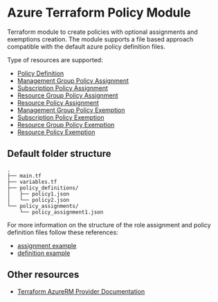 # Azure Terraform Policy Module

Terraform module to create policies with optional assignments and exemptions creation.
The module supports a file based approach compatible with the default azure policy definition files.

Type of resources are supported:

* [Policy Definition](https://registry.terraform.io/providers/hashicorp/azurerm/latest/docs/resources/policy_definition)
* [Management Group Policy Assignment](https://registry.terraform.io/providers/hashicorp/azurerm/latest/docs/resources/management_group_policy_assignment)
* [Subscription Policy Assignment](https://registry.terraform.io/providers/hashicorp/azurerm/latest/docs/resources/subscription_policy_assignment)
* [Resource Group Policy Assignment](https://registry.terraform.io/providers/hashicorp/azurerm/latest/docs/resources/resource_group_policy_assignment)
* [Resource Policy Assignment](https://registry.terraform.io/providers/hashicorp/azurerm/latest/docs/resources/resource_policy_assignment)
* [Management Group Policy Exemption](https://registry.terraform.io/providers/hashicorp/azurerm/latest/docs/resources/management_group_policy_exemption)
* [Subscription Policy Exemption](https://registry.terraform.io/providers/hashicorp/azurerm/latest/docs/resources/subscription_policy_exemption)
* [Resource Group Policy Exemption](https://registry.terraform.io/providers/hashicorp/azurerm/latest/docs/resources/resource_group_policy_exemption)
* [Resource Policy Exemption](https://registry.terraform.io/providers/hashicorp/azurerm/latest/docs/resources/resource_policy_exemption)


## Default folder structure

```
.
├── main.tf
├── variables.tf
├── policy_definitions/
│   ├── policy1.json
│   └── policy2.json
└── policy_assignments/
    └── policy_assignment1.json
```


For more information on the structure of the role assignment and policy definition files follow these references: <br>
- [assignment example](examples/simple-example/policy_assignments/assignment.json.example)
- [definition example](examples/simple-example/policies/testPolicy.json)

## Other resources

* [Terraform AzureRM Provider Documentation](https://www.terraform.io/docs/providers/azurerm/index.html)
